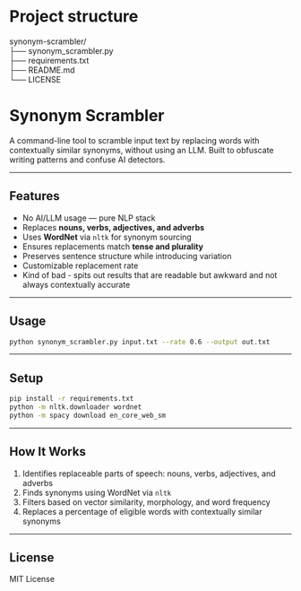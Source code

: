 # Project structure

synonym-scrambler/  
├── synonym_scrambler.py  
├── requirements.txt  
├── README.md  
└── LICENSE  


# Synonym Scrambler

A command-line tool to scramble input text by replacing words with contextually similar synonyms, without using an LLM. Built to obfuscate writing patterns and confuse AI detectors.

---

## Features

- No AI/LLM usage — pure NLP stack
- Replaces **nouns, verbs, adjectives, and adverbs**
- Uses **WordNet** via `nltk` for synonym sourcing
- Ensures replacements match **tense and plurality**
- Preserves sentence structure while introducing variation
- Customizable replacement rate
- Kind of bad - spits out results that are readable but awkward and not always contextually accurate

---

## Usage

```bash
python synonym_scrambler.py input.txt --rate 0.6 --output out.txt
```

---

## Setup

```bash
pip install -r requirements.txt
python -m nltk.downloader wordnet
python -m spacy download en_core_web_sm
```

---

## How It Works

1. Identifies replaceable parts of speech: nouns, verbs, adjectives, and adverbs
2. Finds synonyms using WordNet via `nltk`
3. Filters based on vector similarity, morphology, and word frequency
4. Replaces a percentage of eligible words with contextually similar synonyms


---

## License

MIT License
